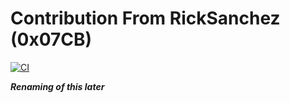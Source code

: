 
# Contribution From RickSanchez (0x07CB)

[![CI](https://github.com/0x07CB/borg/actions/workflows/ci.yml/badge.svg?branch=master&event=push)](https://github.com/0x07CB/borg/actions/workflows/ci.yml)






***Renaming of this later***

